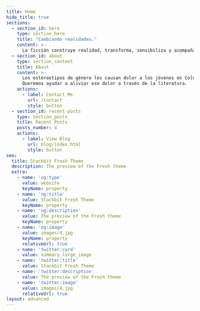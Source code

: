 ```yaml
---
title: Home
hide_title: true
sections:
  - section_id: hero
    type: section_hero
    title: "Cambiando realidades."
    content: >-
      La ficción construye realidad, transforma, sensibiliza y acompaña.
  - section_id: about
    type: section_content
    title: About
    content: >-
      Los estereotipos de género les causan dolor a los jóvenes en Colombia. 
      Queremos ayudar a aliviar ese dolor a través de la literatura.
    actions:
      - label: Contact Me
        url: /contact
        style: button
  - section_id: recent-posts
    type: section_posts
    title: Recent Posts
    posts_number: 4
    actions:
      - label: View Blog
        url: blog/index.html
        style: button
seo:
  title: Stackbit Fresh Theme
  description: The preview of the Fresh theme
  extra:
    - name: 'og:type'
      value: website
      keyName: property
    - name: 'og:title'
      value: Stackbit Fresh Theme
      keyName: property
    - name: 'og:description'
      value: The preview of the Fresh theme
      keyName: property
    - name: 'og:image'
      value: images/4.jpg
      keyName: property
      relativeUrl: true
    - name: 'twitter:card'
      value: summary_large_image
    - name: 'twitter:title'
      value: Stackbit Fresh Theme
    - name: 'twitter:description'
      value: The preview of the Fresh theme
    - name: 'twitter:image'
      value: images/4.jpg
      relativeUrl: true
layout: advanced
---
```

